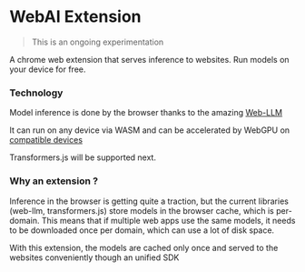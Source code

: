 # WebAI Extension

> This is an ongoing experimentation

A chrome web extension that serves inference to websites. 
Run models on your device for free.


### Technology

Model inference is done by the browser thanks to the amazing [Web-LLM](https://github.com/mlc-ai/web-llm) 

It can run on any device via WASM and can be accelerated by WebGPU on [compatible devices](https://webgpureport.org/)

Transformers.js will be supported next. 

### Why an extension ?
Inference in the browser is getting quite a traction, but the current libraries (web-llm, transformers.js) store models in the browser cache, which is per-domain. This means that if multiple web apps use the same models, it needs to be downloaded once per domain, which can use a lot of disk space.

With this extension, the models are cached only once and served to the websites conveniently though an unified SDK